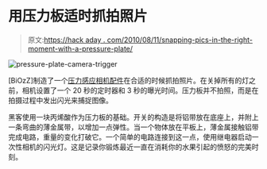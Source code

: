 # 用压力板适时抓拍照片

> 原文:[https://hack aday . com/2010/08/11/snapping-pics-in-the-right-moment-with-a-pressure-plate/](https://hackaday.com/2010/08/11/snapping-pics-at-the-right-moment-with-a-pressure-plate/)

![](../Images/2fc1f448c75da88c579177ac69b5d479.png "pressure-plate-camera-trigger")

[BiOzZ]制造了一个[压力感应相机配件](http://biozz.deviantart.com/art/triggerd-flash-explained-174807893)在合适的时候抓拍照片。在关掉所有的灯之前，相机设置了一个 20 秒的定时器和 3 秒的曝光时间。压力板并不拍照，而是在拍摄过程中发出闪光来捕捉图像。

黑客使用一块丙烯酸作为压力板的基础。开关的构造是将铝带放在底座上，并附上一条弯曲的薄金属带，以增加一点弹性。当一个物体放在平板上，薄金属接触铝带完成电路，重量的变化打破它。一个简单的电路连接到这一点，使用继电器启动一次性相机的闪光灯。这是记录你锻炼最近一直在消耗你的水果引起的愤怒的完美时刻。